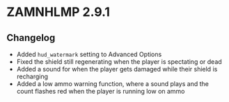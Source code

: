 # ZAMNHLMP 2.9.1
## Changelog
- Added `hud_watermark` setting to Advanced Options
- Fixed the shield still regenerating when the player is spectating or dead
- Added a sound for when the player gets damaged while their shield is recharging
- Added a low ammo warning function, where a sound plays and the count flashes red when the player is running low on ammo
